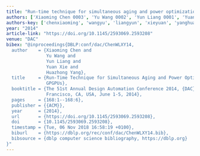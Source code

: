 ```yaml
---
title: "Run-time technique for simultaneous aging and power optimization in GPGPUs"
authors: ['Xiaoming Chen 0003', 'Yu Wang 0002', 'Yun Liang 0001', 'Yuan Xie 0001', 'Huazhong Yang']
authors-key: ['chenxiaoming', 'wangyu', 'liangyun', 'xieyuan', 'yanghuazhong']
year: "2014"
article-link: "https://doi.org/10.1145/2593069.2593208"
venue: "DAC"
bibex: "@inproceedings{DBLP:conf/dac/ChenWLXY14,
  author    = {Xiaoming Chen and
               Yu Wang and
               Yun Liang and
               Yuan Xie and
               Huazhong Yang},
  title     = {Run-Time Technique for Simultaneous Aging and Power Optimization in
               GPGPUs},
  booktitle = {The 51st Annual Design Automation Conference 2014, {DAC} '14, San
               Francisco, CA, USA, June 1-5, 2014},
  pages     = {168:1--168:6},
  publisher = {{ACM}},
  year      = {2014},
  url       = {https://doi.org/10.1145/2593069.2593208},
  doi       = {10.1145/2593069.2593208},
  timestamp = {Tue, 06 Nov 2018 16:58:19 +0100},
  biburl    = {https://dblp.org/rec/conf/dac/ChenWLXY14.bib},
  bibsource = {dblp computer science bibliography, https://dblp.org}
}"
---
```

